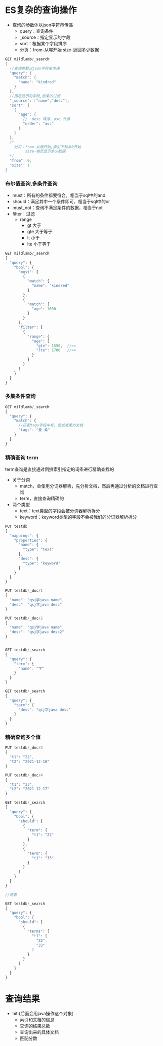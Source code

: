 # ES复杂的查询操作
- 查询的参数体以json字符串传递
  - query：查询条件
  - _source：指定显示的字段
  - sort：根据某个字段排序
  - 分页：from-从哪开始  size-返回多少数据
```Java
GET mildlamb/_search
{
  //查询参数以json字符串传递
  "query": {  
    "match": {
      "name": "kindred"
    }
  },
  //指定显示的字段,结果的过滤
  "_source": ["name","desc"],
  "sort": [
    {
      "age": {
        //  desc 降序，asc 升序
        "order": "asc"
      }
    }
  ],
  /*
    分页：from-从哪开始,索引下标从0开始
         size-每页显示多少数据
  */
  "from": 0,
  "size": 1
}
```

### 布尔值查询,多条件查询
  - must：所有的条件都要符合，相当于sql中的and
  - should：满足其中一个条件即可，相当于sql中的or
  - must_not：查询不满足条件的数据，相当于not
  - filter：过滤
    - range
      - gt 大于
      - gte 大于等于
      - lt 小于
      - lte 小于等于
```javascript
GET mildlamb/_search
{
  "query": {
    "bool": {
      "must": [
        {
          "match": {
            "name": "kindred"
          }
        },
        {
          "match": {
            "age": 1600
          }
        }
      ],
      "filter": [
        {
          "range": {
            "age": {
              "gte": 1550,  //>=
              "lte": 1700   //<=
            }
          }
        }
      ]
    }
  }
}
```

### 多集条件查询
```javascript
GET mildlamb/_search
{
  "query": {
    "match": {
      //匹配tags字段中有，爱或者柔的文档
      "tags": "爱 柔"
    }
  }
}
```

### 精确查询 term
term查询是直接通过倒排索引指定的词条进行精确查找的  
- 关于分词
  - match，会使用分词器解析，先分析文档，然后再通过分析的文档进行查询  
  - term，直接查询精确的  
- 两个类型
  - text：text类型的字段会被分词器解析拆分
  - keyword：keyword类型的字段不会被我们的分词器解析拆分

```javascript
PUT testdb
{
  "mappings": {
    "properties": {
      "name": {
        "type": "text"
      },
      "desc": {
        "type": "keyword"
      }
    }
  }
}

PUT testdb/_doc/1
{
  "name": "qsj学java name",
  "desc": "qsj学java desc"
}

PUT testdb/_doc/2
{
  "name": "qsj学java name",
  "desc": "qsj学java desc2"
}


GET testdb/_search
{
  "query": {
    "term": {
      "name": "学"
    }
  }
}

GET testdb/_search
{
  "query": {
    "term": {
      "desc": "qsj学java desc"
    }
  }
}
```


### 精确查询多个值
```javascript
PUT testdb/_doc/3
{
  "t1": "22",
  "t2": "2021-12-16"
}

PUT testdb/_doc/4
{
  "t1": "33",
  "t2": "2021-12-17"
}

GET testdb/_search
{
  "query": {
    "bool": {
      "should": [
        {
          "term": {
            "t1": "22"
          }
        },
        {
          "term": {
            "t1": "33"
          }
        }
      ]
    }
  }
}

//或者

GET testdb/_search
{
  "query": {
    "bool": {
      "should": [
        {
          "terms": {
            "t1": [
              "22",
              "33"
            ]
          }
        }
      ]
    }
  }
}
```






# 查询结果
  - hit:(后面会用java操作这个对象)
    - 索引和文档的信息
    - 查询的结果总数
    - 查询出来的具体文档
    - 匹配分数
